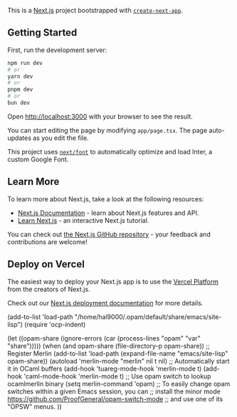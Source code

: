 This is a [Next.js](https://nextjs.org/) project bootstrapped with [`create-next-app`](https://github.com/vercel/next.js/tree/canary/packages/create-next-app).

## Getting Started

First, run the development server:

```bash
npm run dev
# or
yarn dev
# or
pnpm dev
# or
bun dev
```

Open [http://localhost:3000](http://localhost:3000) with your browser to see the result.

You can start editing the page by modifying `app/page.tsx`. The page auto-updates as you edit the file.

This project uses [`next/font`](https://nextjs.org/docs/basic-features/font-optimization) to automatically optimize and load Inter, a custom Google Font.

## Learn More

To learn more about Next.js, take a look at the following resources:

- [Next.js Documentation](https://nextjs.org/docs) - learn about Next.js features and API.
- [Learn Next.js](https://nextjs.org/learn) - an interactive Next.js tutorial.

You can check out [the Next.js GitHub repository](https://github.com/vercel/next.js/) - your feedback and contributions are welcome!

## Deploy on Vercel

The easiest way to deploy your Next.js app is to use the [Vercel Platform](https://vercel.com/new?utm_medium=default-template&filter=next.js&utm_source=create-next-app&utm_campaign=create-next-app-readme) from the creators of Next.js.

Check out our [Next.js deployment documentation](https://nextjs.org/docs/deployment) for more details.

(add-to-list 'load-path
   "/home/hal9000/.opam/default/share/emacs/site-lisp")
     (require 'ocp-indent)

(let ((opam-share (ignore-errors (car (process-lines "opam" "var"
   "share")))))
      (when (and opam-share (file-directory-p opam-share))
       ;; Register Merlin
       (add-to-list 'load-path (expand-file-name "emacs/site-lisp"
   opam-share))
       (autoload 'merlin-mode "merlin" nil t nil)
       ;; Automatically start it in OCaml buffers
       (add-hook 'tuareg-mode-hook 'merlin-mode t)
       (add-hook 'caml-mode-hook 'merlin-mode t)
       ;; Use opam switch to lookup ocamlmerlin binary
       (setq merlin-command 'opam)
       ;; To easily change opam switches within a given Emacs session, you
   can
       ;; install the minor mode
   https://github.com/ProofGeneral/opam-switch-mode
       ;; and use one of its "OPSW" menus.
       ))
